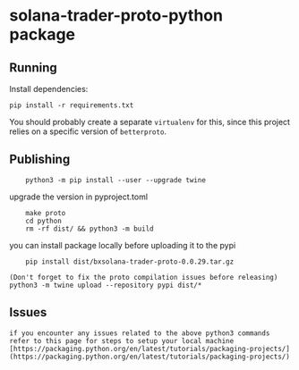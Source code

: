 # solana-trader-proto-python package

## Running

Install dependencies:
```shell
pip install -r requirements.txt
```

You should probably create a separate `virtualenv` for this, since this project
relies on a specific version of `betterproto`.

## Publishing

```shell
    python3 -m pip install --user --upgrade twine
```

upgrade the version in pyproject.toml

```shell
    make proto
    cd python
    rm -rf dist/ && python3 -m build 
```

you can install package locally before uploading it to the pypi

```shell
    pip install dist/bxsolana-trader-proto-0.0.29.tar.gz
```

    (Don't forget to fix the proto compilation issues before releasing)
    python3 -m twine upload --repository pypi dist/*


## Issues

    if you encounter any issues related to the above python3 commands refer to this page for steps to setup your local machine 
    [https://packaging.python.org/en/latest/tutorials/packaging-projects/](https://packaging.python.org/en/latest/tutorials/packaging-projects/)